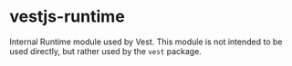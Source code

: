 # vestjs-runtime

Internal Runtime module used by Vest. This module is not intended to be used directly, but rather used by the `vest` package.
